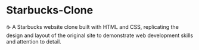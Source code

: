 # Starbucks-Clone
☕ A Starbucks website clone built with HTML and CSS, replicating the design and layout of the original site to demonstrate web development skills and attention to detail.
